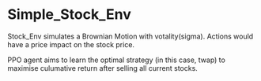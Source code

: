 # Simple_Stock_Env

Stock_Env simulates a Brownian Motion with votality(sigma). Actions would have a price impact on the stock price. 

PPO agent aims to learn the optimal strategy (in this case, twap) to maximise culumative return after selling all current stocks. 
